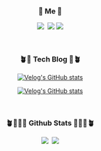 <!--
**ImKunYoung/ImKunYoung** is a ✨ _special_ ✨ repository because its `README.md` (this file) appears on your GitHub profile.
-->

<h3 align="center"> 🐒 Me 🐒 </h3>
<p align="center">
  <a href="https://velog.io/@gun_123"><img src="https://img.shields.io/badge/Tech%20Blog-11B48A?style=flat-square&logo=Vimeo&logoColor=white&link=https://velog.io/@gun_123"/></a>&nbsp
  <a href="mailto:ur2kunyoung2@outlook.com"><img src="https://img.shields.io/badge/Microsoft Outlook-0078D4?style=flat-square&logo=Microsoft Outlook&logoColor=white&link=ur2kunyoung2@outlook.com"/></a>
  <a href="https://imkunyoung.tistory.com"><img src="https://img.shields.io/badge/Tistory-003366?style=flat-square&logo=Tistory&logoColor=white&link=https://imkunyoung.tistory.com"/></a>
</p>
<br>

<h3 align="center"> 🪴🌱 Tech Blog 🌱🪴 </h3>

<div align="center" style="text-align:center">

  [![Velog's GitHub stats](https://velog-readme-stats.vercel.app/api/list?name=gun_123)](https://velog.io/@gun_123) 
  <br>
  
[![Velog's GitHub stats](https://velog-readme-stats.vercel.app/api?name=gun_123)](https://velog-readme-stats.vercel.app/api/redirect?name=gun_123)
  <br>



<br>

<h3 align="center">🪴🌿🌲🌲 Github Stats 🌲🌲🌿🪴</h3>

<p align="center">
  <a href=""><img src="https://github-readme-stats-git-masterrstaa-rickstaa.vercel.app/api/top-langs/?username=ImKunYoung&layout=compact&langs_count=10"/></a>&nbsp
  <a href=""><img src="https://github-readme-stats-git-masterrstaa-rickstaa.vercel.app/api?username=ImKunYoung&count_private=true&show_icons=true"/></a>
</p>
<br>


